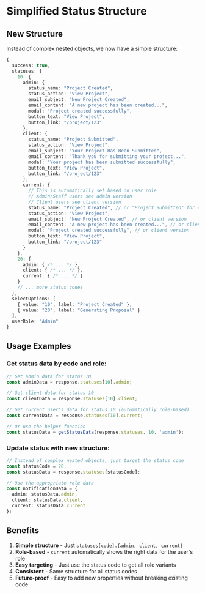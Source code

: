 # Simplified Status Structure

## New Structure

Instead of complex nested objects, we now have a simple structure:

```typescript
{
  success: true,
  statuses: {
    10: {
      admin: {
        status_name: "Project Created",
        status_action: "View Project",
        email_subject: "New Project Created",
        email_content: "A new project has been created...",
        modal: "Project created successfully",
        button_text: "View Project",
        button_link: "/project/123"
      },
      client: {
        status_name: "Project Submitted",
        status_action: "View Project",
        email_subject: "Your Project Has Been Submitted",
        email_content: "Thank you for submitting your project...",
        modal: "Your project has been submitted successfully",
        button_text: "View Project",
        button_link: "/project/123"
      },
      current: {
        // This is automatically set based on user role
        // Admin/Staff users see admin version
        // Client users see client version
        status_name: "Project Created", // or "Project Submitted" for clients
        status_action: "View Project",
        email_subject: "New Project Created", // or client version
        email_content: "A new project has been created...", // or client version
        modal: "Project created successfully", // or client version
        button_text: "View Project",
        button_link: "/project/123"
      }
    },
    20: {
      admin: { /* ... */ },
      client: { /* ... */ },
      current: { /* ... */ }
    }
    // ... more status codes
  },
  selectOptions: [
    { value: "10", label: "Project Created" },
    { value: "20", label: "Generating Proposal" }
  ],
  userRole: "Admin"
}
```

## Usage Examples

### Get status data by code and role:
```typescript
// Get admin data for status 10
const adminData = response.statuses[10].admin;

// Get client data for status 10  
const clientData = response.statuses[10].client;

// Get current user's data for status 10 (automatically role-based)
const currentData = response.statuses[10].current;

// Or use the helper function
const statusData = getStatusData(response.statuses, 10, 'admin');
```

### Update status with new structure:
```typescript
// Instead of complex nested objects, just target the status code
const statusCode = 20;
const statusData = response.statuses[statusCode];

// Use the appropriate role data
const notificationData = {
  admin: statusData.admin,
  client: statusData.client,
  current: statusData.current
};
```

## Benefits

1. **Simple structure** - Just `statuses[code].{admin, client, current}`
2. **Role-based** - `current` automatically shows the right data for the user's role
3. **Easy targeting** - Just use the status code to get all role variants
4. **Consistent** - Same structure for all status codes
5. **Future-proof** - Easy to add new properties without breaking existing code
